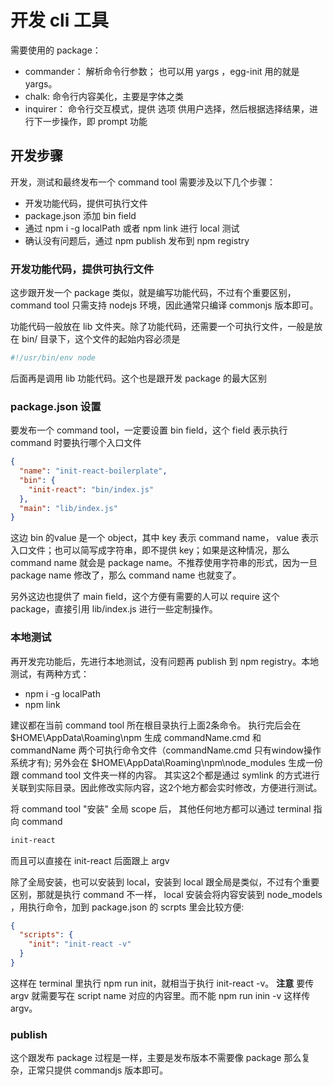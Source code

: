开发 cli 工具
==============================

需要使用的 package：

+ commander： 解析命令行参数； 也可以用 yargs ，egg-init 用的就是 yargs。
+ chalk: 命令行内容美化，主要是字体之类
+ inquirer： 命令行交互模式，提供 选项 供用户选择，然后根据选择结果，进行下一步操作，即 prompt 功能

## 开发步骤

开发，测试和最终发布一个 command tool 需要涉及以下几个步骤：

* 开发功能代码，提供可执行文件
* package.json 添加 bin field
* 通过 npm i -g localPath 或者 npm link 进行 local 测试
* 确认没有问题后，通过 npm publish 发布到 npm registry

### 开发功能代码，提供可执行文件

这步跟开发一个 package 类似，就是编写功能代码，不过有个重要区别，command tool 只需支持 nodejs 环境，因此通常只编译 commonjs 版本即可。

功能代码一般放在 lib 文件夹。除了功能代码，还需要一个可执行文件，一般是放在 bin/ 目录下，这个文件的起始内容必须是

```javascript
#!/usr/bin/env node
```

后面再是调用 lib 功能代码。这个也是跟开发 package 的最大区别

### package.json 设置

要发布一个 command tool，一定要设置 bin  field，这个 field 表示执行 command 时要执行哪个入口文件

```json
{
  "name": "init-react-boilerplate",
  "bin": {
    "init-react": "bin/index.js"
  },
  "main": "lib/index.js"
}
```

这边 bin 的value 是一个 object，其中 key 表示 command name， value 表示入口文件；也可以简写成字符串，即不提供 key；如果是这种情况，那么 command name 就会是 package name。不推荐使用字符串的形式，因为一旦 package name 修改了，那么 command name 也就变了。

另外这边也提供了 main field，这个方便有需要的人可以 require 这个 package，直接引用 lib/index.js 进行一些定制操作。

### 本地测试

再开发完功能后，先进行本地测试，没有问题再 publish 到 npm registry。本地测试，有两种方式：

+ npm i -g localPath
+ npm link

建议都在当前 command tool 所在根目录执行上面2条命令。 执行完后会在 $HOME\AppData\Roaming\npm 生成 commandName.cmd 和 commandName 两个可执行命令文件（commandName.cmd 只有window操作系统才有); 另外会在 $HOME\AppData\Roaming\npm\node_modules  生成一份跟 command tool 文件夹一样的内容。 其实这2个都是通过 symlink 的方式进行关联到实际目录。因此修改实际内容，这2个地方都会实时修改，方便进行测试。

将 command tool "安装" 全局 scope 后， 其他任何地方都可以通过 terminal 指向 command

```bash
init-react
```

而且可以直接在 init-react 后面跟上 argv

除了全局安装，也可以安装到 local，安装到 local 跟全局是类似，不过有个重要区别，那就是执行 command 不一样， local 安装会将内容安装到 node_models
，用执行命令，加到 package.json 的 scrpts 里会比较方便:

```json
{
  "scripts": {
    "init": "init-react -v"
  }
}
```

这样在 terminal 里执行 npm run init，就相当于执行 init-react -v。 __注意__ 要传 argv 就需要写在 script name 对应的内容里。而不能 npm run inin -v 这样传 argv。

### publish

这个跟发布 package 过程是一样，主要是发布版本不需要像 package 那么复杂，正常只提供 commandjs 版本即可。

